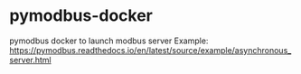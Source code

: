 # pymodbus-docker
pymodbus docker to launch modbus server 
Example:
https://pymodbus.readthedocs.io/en/latest/source/example/asynchronous_server.html
